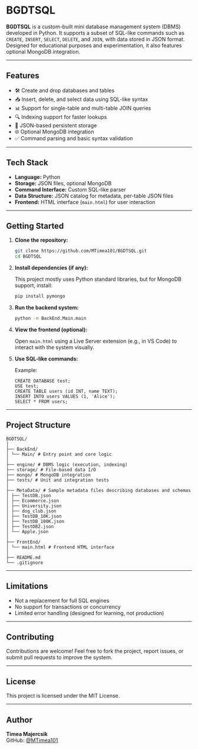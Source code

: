 # BGDTSQL

**BGDTSQL** is a custom-built mini database management system (DBMS) developed in Python. It supports a subset of SQL-like commands such as `CREATE`, `INSERT`, `SELECT`, `DELETE`, and `JOIN`, with data stored in JSON format. Designed for educational purposes and experimentation, it also features optional MongoDB integration.

---

## Features

- 🛠️ Create and drop databases and tables
- 📥 Insert, delete, and select data using SQL-like syntax
- 📊 Support for single-table and multi-table JOIN queries
- 🔍 Indexing support for faster lookups
- 🧾 JSON-based persistent storage
- 🌐 Optional MongoDB integration
- ✅ Command parsing and basic syntax validation

---

## Tech Stack

- **Language:** Python
- **Storage:** JSON files, optional MongoDB
- **Command Interface:** Custom SQL-like parser
- **Data Structure:** JSON catalog for metadata, per-table JSON files
- **Frontend:** HTML interface (`main.html`) for user interaction

---

## Getting Started

1. **Clone the repository:**

   ```bash
   git clone https://github.com/MTimea101/BGDTSQL.git
   cd BGDTSQL
   ```

2. **Install dependencies (if any):**

   This project mostly uses Python standard libraries, but for MongoDB support, install:

   ```bash
   pip install pymongo
   ```

3. **Run the backend system:**

   ```bash
   python -m BackEnd.Main.main
   ```

4. **View the frontend (optional):**

   Open `main.html` using a Live Server extension (e.g., in VS Code) to interact with the system visually.

5. **Use SQL-like commands:**

   Example:

   ```
   CREATE DATABASE test;
   USE test;
   CREATE TABLE users (id INT, name TEXT);
   INSERT INTO users VALUES (1, 'Alice');
   SELECT * FROM users;
   ```

---

## Project Structure

```
BGDTSQL/
│
├── BackEnd/
│ └── Main/ # Entry point and core logic
│
├── engine/ # DBMS logic (execution, indexing)
├── storage/ # File-based data I/O
├── mongo/ # MongoDB integration
├── tests/ # Unit and integration tests
│
├── MetaData/ # Sample metadata files describing databases and schemas
│ ├── TestDB.json
│ ├── Ecommerce.json
│ ├── University.json
│ ├── dog_club.json
│ ├── TestDB_10K.json
│ ├── TestDB_100K.json
│ ├── TestDB2.json
│ └── Apple.json
│
├── FrontEnd/
│ └── main.html # Frontend HTML interface
│
├── README.md
└── .gitignore
```

---

## Limitations

- Not a replacement for full SQL engines
- No support for transactions or concurrency
- Limited error handling (designed for learning, not production)

---

## Contributing

Contributions are welcome! Feel free to fork the project, report issues, or submit pull requests to improve the system.

---

## License

This project is licensed under the MIT License.

---

## Author

**Timea Majercsik**  
GitHub: [@MTimea101](https://github.com/MTimea101)
